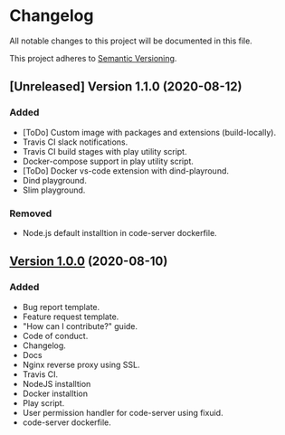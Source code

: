 # Changelog
All notable changes to this project will be documented in this file.

This project adheres to [Semantic Versioning](https://semver.org/spec/v2.0.0.html).

## [Unreleased] Version 1.1.0 (2020-08-12)

### Added
- [ToDo] Custom image with packages and extensions (build-locally).
- Travis CI slack notifications.
- Travis CI build stages with play utility script.
- Docker-compose support in play utility script.
- [ToDo] Docker vs-code extension with dind-playround.
- Dind playground.
- Slim playground.

### Removed
- Node.js default installtion in code-server dockerfile.

## [Version 1.0.0](https://github.com/adisakshya/playground/releases/tag/v1.0.0) (2020-08-10)

### Added
- Bug report template.
- Feature request template.
- "How can I contribute?" guide.
- Code of conduct.
- Changelog.
- Docs
- Nginx reverse proxy using SSL.
- Travis CI.
- NodeJS installtion
- Docker installtion
- Play script.
- User permission handler for code-server using fixuid.
- code-server dockerfile.
